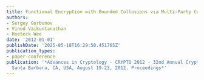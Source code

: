 ```yaml
---
title: Functional Encryption with Bounded Collusions via Multi-Party Computation
authors:
- Sergey Gorbunov
- Vinod Vaikuntanathan
- Hoeteck Wee
date: '2012-01-01'
publishDate: '2025-05-18T16:29:50.451765Z'
publication_types:
- paper-conference
publication: '*Advances in Cryptology - CRYPTO 2012 - 32nd Annual Cryptology Conference,
  Santa Barbara, CA, USA, August 19-23, 2012. Proceedings*'
---
```

